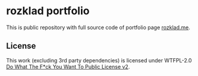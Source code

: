 # rozklad portfolio

This is public repository with full source code of portfolio page [rozklad.me](rozklad.me).

## License

This work (excluding 3rd party dependencies) is licensed under WTFPL-2.0 [Do What The F*ck You Want To Public License v2](https://www.tldrlegal.com/l/wtfpl).
